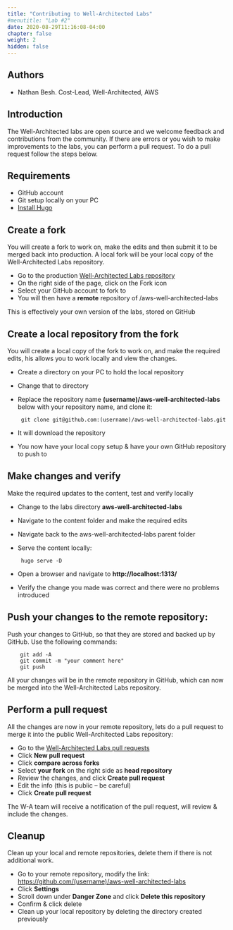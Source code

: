 ```yaml
---
title: "Contributing to Well-Architected Labs"
#menutitle: "Lab #2"
date: 2020-08-29T11:16:08-04:00
chapter: false
weight: 2
hidden: false
---
```

## Authors
- Nathan Besh. Cost-Lead, Well-Architected, AWS


## Introduction
The Well-Architected labs are open source and we welcome feedback and contributions from the community. If there are errors or you wish to make improvements to the labs, you can perform a pull request. To do a pull request follow the steps below.


## Requirements
 - GitHub account
 - Git setup locally on your PC
 - [Install Hugo](https://gohugo.io/getting-started/installing/)


## Create a fork
You will create a fork to work on, make the edits and then submit it to be merged back into production. A local fork will be your local copy of the Well-Architected Labs repository.
 - Go to the production [Well-Architected Labs repository](https://github.com/awslabs/aws-well-architected-labs)
 - On the right side of the page, click on the Fork icon
 - Select your GitHub account to fork to
 - You will then have a **remote** repository of <username>/aws-well-architected-labs

This is effectively your own version of the labs, stored on GitHub


## Create a local repository from the fork
You will create a local copy of the fork to work on, and make the required edits, his allows you to work locally and view the changes.
 - Create a directory on your PC to hold the local repository
 - Change that to directory
 - Replace the repository name **(username)/aws-well-architected-labs** below with your repository name, and clone it:

        git clone git@github.com:(username)/aws-well-architected-labs.git
 - It will download the repository
 - You now have your local copy setup & have your own GitHub repository to push to


## Make changes and verify 
Make the required updates to the content, test and verify locally
 - Change to the labs directory **aws-well-architected-labs**
 - Navigate to the content folder and make the required edits
 - Navigate back to the aws-well-architected-labs parent folder
 - Serve the content locally:

        hugo serve -D
 - Open a browser and navigate to **http://localhost:1313/**
 - Verify the change you made was correct and there were no problems introduced


## Push your changes to the remote repository:
Push your changes to GitHub, so that they are stored and backed up by GitHub. Use the following commands:

        git add -A
        git commit -m "your comment here"
        git push

All your changes will be in the remote repository in GitHub, which can now be merged into the Well-Architected Labs repository.


## Perform a pull request
All the changes are now in your remote repository, lets do a pull request to merge it into the public Well-Architected Labs repository:

 - Go to the [Well-Architected Labs pull requests](http://github.com/awslabs/aws-well-architected-labs/pulls)
 - Click **New pull request**
 - Click **compare across forks**
 - Select **your fork** on the right side as **head repository**
 - Review the changes, and click **Create pull request**
 - Edit the info (this is public – be careful)
 - Click **Create pull request**

The W-A team will receive a notification of the pull request, will review & include the changes.


## Cleanup
Clean up your local and remote repositories, delete them if there is not additional work.

 - Go to your remote repository, modify the link: https://github.com/(username)/aws-well-architected-labs
 - Click **Settings**
 - Scroll down under **Danger Zone** and click **Delete this repository**
 - Confirm & click delete
 - Clean up your local repository by deleting the directory created previously

